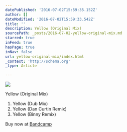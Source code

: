 ```yaml
---
datePublished: '2016-07-02T15:59:35.152Z'
author: []
dateModified: '2016-07-02T15:59:33.542Z'
title: ''
description: Yellow (Original Mix)
sourcePath: _posts/2016-07-02-yellow-original-mix.md
starred: true
inFeed: true
hasPage: true
inNav: false
url: yellow-original-mix/index.html
_context: 'http://schema.org'
_type: Article

---
```

![](https://the-grid-user-content.s3-us-west-2.amazonaws.com/b2c9fb31-71d7-4694-8993-c993bb94c495.jpg)

Yellow (Original Mix)

1. Yellow (Dub Mix)
2. Yellow (Dan Curtin Remix)
3. Yellow (Binny Remix)

Buy now at [Bandcamp][0]

[0]: https://jameskumo.bandcamp.com/album/james-kumo-yellow-ep "James Kumo - Yellow EP"